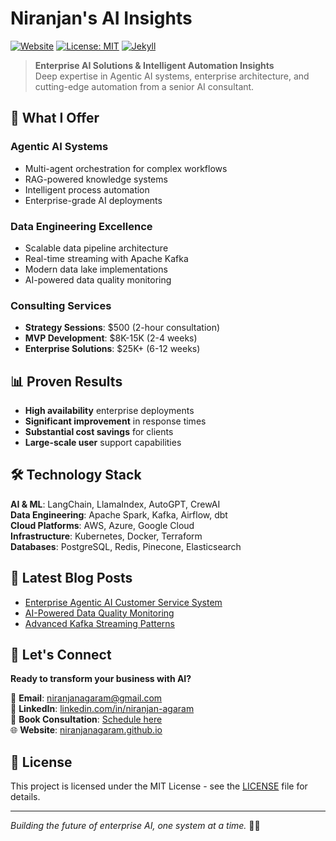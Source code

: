 # Niranjan's AI Insights

[![Website](https://img.shields.io/website?url=https%3A%2F%2Fniranjanagaram.github.io)](https://niranjanagaram.github.io)
[![License: MIT](https://img.shields.io/badge/License-MIT-blue.svg)](https://opensource.org/licenses/MIT)
[![Jekyll](https://img.shields.io/badge/Jekyll-4.3.2-red.svg)](https://jekyllrb.com/)

> **Enterprise AI Solutions & Intelligent Automation Insights**  
> Deep expertise in Agentic AI systems, enterprise architecture, and cutting-edge automation from a senior AI consultant.

## 🚀 What I Offer

### **Agentic AI Systems**
- Multi-agent orchestration for complex workflows
- RAG-powered knowledge systems
- Intelligent process automation
- Enterprise-grade AI deployments

### **Data Engineering Excellence**
- Scalable data pipeline architecture
- Real-time streaming with Apache Kafka
- Modern data lake implementations
- AI-powered data quality monitoring

### **Consulting Services**
- **Strategy Sessions**: $500 (2-hour consultation)
- **MVP Development**: $8K-15K (2-4 weeks)
- **Enterprise Solutions**: $25K+ (6-12 weeks)

## 📊 Proven Results

- **High availability** enterprise deployments
- **Significant improvement** in response times
- **Substantial cost savings** for clients
- **Large-scale user** support capabilities

## 🛠️ Technology Stack

**AI & ML**: LangChain, LlamaIndex, AutoGPT, CrewAI  
**Data Engineering**: Apache Spark, Kafka, Airflow, dbt  
**Cloud Platforms**: AWS, Azure, Google Cloud  
**Infrastructure**: Kubernetes, Docker, Terraform  
**Databases**: PostgreSQL, Redis, Pinecone, Elasticsearch  

## 📝 Latest Blog Posts

- [Enterprise Agentic AI Customer Service System](https://niranjanagaram.github.io/2024/12/25/agentic-ai-customer-service-automation/)
- [AI-Powered Data Quality Monitoring](https://niranjanagaram.github.io/2024/12/20/ai-powered-data-quality-monitoring/)
- [Advanced Kafka Streaming Patterns](https://niranjanagaram.github.io/2024/12/15/advanced-kafka-streaming-patterns/)

## 🤝 Let's Connect

**Ready to transform your business with AI?**

📧 **Email**: niranjanagaram@gmail.com  
💼 **LinkedIn**: [linkedin.com/in/niranjan-agaram](https://linkedin.com/in/niranjan-agaram)  
📅 **Book Consultation**: [Schedule here](https://calendly.com/niranjan-ai)  
🌐 **Website**: [niranjanagaram.github.io](https://niranjanagaram.github.io)

## 📄 License

This project is licensed under the MIT License - see the [LICENSE](LICENSE) file for details.

---

*Building the future of enterprise AI, one system at a time.* 🤖✨